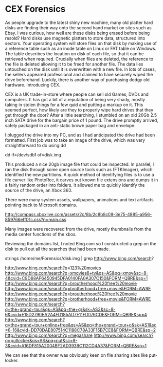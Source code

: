 CEX Forensics
=============

As people upgrade to the latest shiny new machine, many old platter hard disks are finding their way onto the second hand market on sites such as Ebay. I was curious, how well are these disks being erased before being resold?
Hard disks use magnetic platters to store data, structured into sectors. Your operating system will store files on that disk by making use of a reference table such as an inode table on Linux or FAT table on Windows. The table describes the location on disk of each file, so that it can be retrieved when required. Crucially when files are deleted, the reference to the file is deleted allowing it to be freed for another file. The data lies untouched on the disk until it is overwritten with a new file.  In lots of cases, the sellers appeared professional and claimed to have securely wiped the drive beforehand.
Luckily, there is another way of purchasing dodgy old hardware. Introducing CEX.



CEX is a UK trade-in-store where people can sell old Games, DVDs and computers. It has got a bit of a reputation of being very shady, mostly taking in stolen things for a few quid and putting a markup on it. This seemed perfect, how likely are they to properly wipe hard drives that they get through the door? After a little searching, I stumbled on an old 20Gb 2.5 inch SATA drive for the bargain price of 1 pound. The drive promptly arrived, safely packaged in an anti-static brown paper bag and envelope. 




I plugged the drive into my PC, and as I had anticipated the drive had been formatted. First job was to take an image of the drive, which was very straightforward to do using dd

dd if=/dev/sdb1 of=disk.img

This produced a nice 20gb image file that could be inspected. In parallel, I ran the disk through some open source tools such as (FTKImager), which identified the new partitions. A quick method of identifying files is to use a file carver like PhotoRec, it carves out known file extensions and dumps it in a fairly random order into folders. It allowed me to quickly identify the source of the drive, an Xbox 360. 

There were many system assets, wallpapers, animations and text artifacts pointing back to Microsoft domains.

http://compass.xboxlive.com/assets/2c/8b/2c8b8c08-3e75-4885-a956-859766eff01c.css?n=main.css

Many images were recovered from the drive, mostly thumbnails from the media center functions of the xbox.




Reviewing the domains list, I noted Bing.com so I constructed a grep on the disk to pull out all the searches that had been made.

strings /home/me/Forensics/disk.img | grep http://www.bing.com/search?

http://www.bing.com/search?q=123%20movies
http://www.bing.com/search?q=xmovies8+tv&qs=AS&pq=xmov&sc=8-4&cvid=C9D98AF6450945DFA0140FA0A307C150&FORM=QBRE&sp=1
http://www.bing.com/search?q=broutherhood%20free%20movie
http://www.bing.com/search?q=brotherhood+free+movie&FORM=AWRE
http://www.bing.com/search?q=broutherhood%20free%20movie
http://www.bing.com/search?q=brotherhood+free+movie&FORM=AWRE
http://www.bing.com/search?q=the+grand+tour&qs=AS&pq=the+gr&sk=AS3&sc=8-6&cvid=E15D2790EA2A4FD185AD7E11FD076CDE&FORM=QBRE&sp=4
http://www.bing.com/search?q=the+grand+tour+online+free&qs=AS&pq=the+grand+tour+o&sk=AS1&sc=8-16&cvid=DD70DAE807514C1188C78A33F15B7CE8&FORM=QBRE&sp=2
http://www.bing.com/search?q=megashare
http://www.bing.com/search?q=putlocker&qs=AS&pq=put&sc=8-3&cvid=A16DF815A2004BF2AD3938C112CD4A37&FORM=QBRE&sp=1

We can see that the owner was obviously keen on file sharing sites like put-locker.


